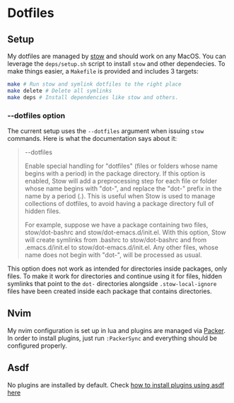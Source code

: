 # Dotfiles

## Setup

My dotfiles are managed by [stow](https://www.gnu.org/software/stow/) and should work on any MacOS. You can leverage the `deps/setup.sh` script to install `stow` and other dependecies.
To make things easier, a `Makefile` is provided and includes 3 targets:

```bash
make # Run stow and symlink dotfiles to the right place
make delete # Delete all symlinks
make deps # Install dependencies like stow and others.
```

### --dotfiles option

The current setup uses the `--dotfiles` argument when issuing `stow` commands. Here is what the documentation says about it:

> --dotfiles
>
> Enable special handling for "dotfiles" (files or folders whose name begins with a period) in the package directory. If this option is enabled, Stow will add a preprocessing step for each file or folder whose name begins with "dot-", and replace the "dot-" prefix in the name by a period (.). This is useful when Stow is used to manage collections of dotfiles, to avoid having a package directory full of hidden files.
>
> For example, suppose we have a package containing two files, stow/dot-bashrc and stow/dot-emacs.d/init.el. With this option, Stow will create symlinks from .bashrc to stow/dot-bashrc and from .emacs.d/init.el to stow/dot-emacs.d/init.el. Any other files, whose name does not begin with "dot-", will be processed as usual.

This option does not work as intended for directories inside packages, only files. To make it work for directories and continue using it for files, hidden symlinks that point to the `dot-` directories alongside `.stow-local-ignore` files have been created inside each package that contains directories.

## Nvim

My nvim configuration is set up in lua and plugins are managed via [Packer](https://github.com/wbthomason/packer.nvim). In order to install plugins, just run `:PackerSync` and everything should be configured properly.

## Asdf

No plugins are installed by default. Check [how to install plugins using asdf here](https://asdf-vm.com/guide/getting-started.html#_4-install-a-plugin)
